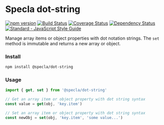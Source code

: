 # Specla dot-string

[![npm version](https://img.shields.io/npm/v/@specla/dot-string.svg)](https://www.npmjs.com/package/@specla/dot-string)
[![Build Status](https://travis-ci.org/specla/dot-string.svg?branch=master)](https://travis-ci.org/specla/dot-string)
[![Coverage Status](https://coveralls.io/repos/github/specla/dot-string/badge.svg?branch=master)](https://coveralls.io/github/specla/dot-string?branch=master)
[![Dependency Status](https://david-dm.org/specla/dot-string.svg)](https://david-dm.org/specla/dot-string)
[![Standard - JavaScript Style Guide](https://img.shields.io/badge/code%20style-standard-brightgreen.svg)](http://standardjs.com/)

Manage array items or object properties with dot notation strings.
The `set` method is immutable and returns a new array or object.

### Install
```sh
npm install @specla/dot-string
```

### Usage
```js
import { get, set } from '@specla/dot-string'

// Get an array item or object property with dot string syntax
const value = get(obj, 'key.item')

// Set an array item or object property with dot string syntax
const newObj = set(obj, 'key.item', 'some value...')
```
